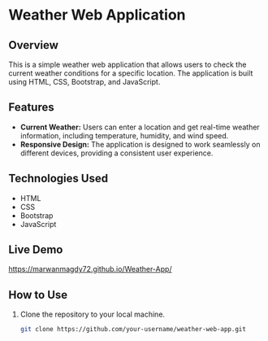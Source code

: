 # Weather Web Application

## Overview
This is a simple weather web application that allows users to check the current weather conditions for a specific location. The application is built using HTML, CSS, Bootstrap, and JavaScript.

## Features
- **Current Weather:** Users can enter a location and get real-time weather information, including temperature, humidity, and wind speed.
- **Responsive Design:** The application is designed to work seamlessly on different devices, providing a consistent user experience.

## Technologies Used
- HTML
- CSS
- Bootstrap
- JavaScript
## Live Demo
https://marwanmagdy72.github.io/Weather-App/ 

## How to Use
1. Clone the repository to your local machine.
   ```bash
   git clone https://github.com/your-username/weather-web-app.git
